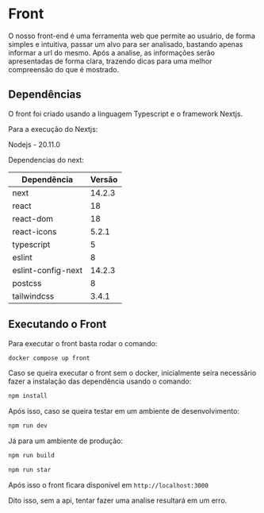 # Front

O nosso front-end é uma ferramenta web que permite ao usuário, de forma simples e intuitiva, passar um alvo para ser analisado, bastando apenas informar a url do mesmo.
Após a analise, as informações serão apresentadas de forma clara, trazendo dicas para uma melhor compreensão do que é mostrado.

## Dependências

O front foi criado usando a linguagem Typescript e o framework Nextjs.

Para a execução do Nextjs:

Nodejs - 20.11.0

Dependencias do next:

| Dependência        | Versão |
| ------------------ | ------ |
| next               | 14.2.3 |
| react              | 18     |
| react-dom          | 18     |
| react-icons        | 5.2.1  |
| typescript         | 5      |
| eslint             | 8      |
| eslint-config-next | 14.2.3 |
| postcss            | 8      |
| tailwindcss        | 3.4.1  |

## Executando o Front

Para executar o front basta rodar o comando:

```bash
docker compose up front
```

Caso se queira executar o front sem o docker, inicialmente seíra necessário fazer a instalação das dependência usando o comando:

```bash
npm install
```

Após isso, caso se queira testar em um ambiente de desenvolvimento:

```bash
npm run dev
```

Já para um ambiente de produção:

```bash
npm run build

npm run star
```

Após isso o front ficara disponível em
`http://localhost:3000`

Dito isso, sem a api, tentar fazer uma analise resultará em um erro.